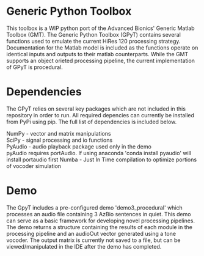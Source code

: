 # Generic Python Toolbox

This toolbox is a WIP python port of the Advanced Bionics' Generic Matlab Toolbox (GMT). The Generic Python Toolbox (GPyT) contains several functions used to emulate the current HiRes 120 processing strategy. Documentation for the Matlab model is included as the functions operate on identical inputs and outputs to their matlab counterparts. While the GMT supports an object orieted processing pipeline, the current implementation of GPyT is procedural. 

# Dependencies

The GPyT relies on several key packages which are not included in this repository in order to run. All required depencies can currently be installed from PyPi using pip. The full list of dependencies is included below.
 
NumPy - vector and matrix manipulations\
SciPy - signal processing and io functions\
PyAudio - audio playback package used only in the demo\
 pyAudio requires portAudio. If using anaconda 'conda install pyaudio' will install portaudio first
Numba - Just In Time compilation to optimize portions of vocoder simulation

# Demo

The GpyT includes a pre-configured demo 'demo3_procedural' which processes an audio file containing 3 AzBio sentences in quiet. This demo can serve as a basic framework for developing novel processing pipelines. The demo returns a structure containing the results of each module in the processing pipeline and an audioOut vector generated using a tone vocoder. The output matrix is currently not saved to a file, but can be viewed/manipulated in the IDE after the demo has completed. 

 
